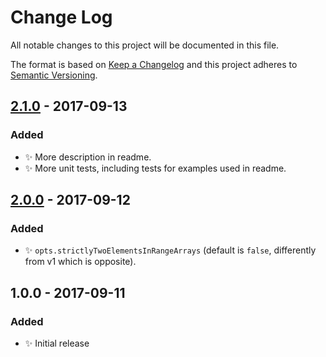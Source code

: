 # Change Log
All notable changes to this project will be documented in this file.

The format is based on [Keep a Changelog](http://keepachangelog.com/)
and this project adheres to [Semantic Versioning](http://semver.org/).

## [2.1.0] - 2017-09-13
### Added
- ✨ More description in readme.
- ✨ More unit tests, including tests for examples used in readme.

## [2.0.0] - 2017-09-12
### Added
- ✨ `opts.strictlyTwoElementsInRangeArrays` (default is `false`, differently from v1 which is opposite).

## 1.0.0 - 2017-09-11
### Added
- ✨ Initial release

[2.1.0]: https://github.com/codsen/ranges-sort/compare/v2.0.0...v2.1.0
[2.0.0]: https://github.com/codsen/ranges-sort/compare/v1.0.0...v2.0.0
